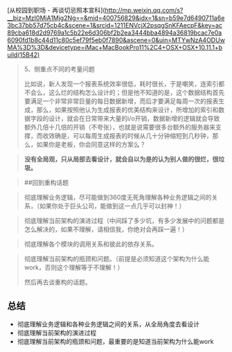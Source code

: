 [从校园到职场 - 再谈切忌照本宣科](http://mp.weixin.qq.com/s?__biz=MzI0MjA1Mjg2Ng==&mid=400756829&idx=1&sn=b59e7d6490711a6e3bc37bb57d75cb4c&scene=1&srcid=1211ENVcjX2psqgSnKFAecpF&key=ac89cba618d2d9769a1c5b22e6d306bf2b2ea3444bba4894a36819bcac7e0a6090fd1b8c44d11c80c5ef79f5eb0f7890&ascene=0&uin=MTYwNzA4ODUwMA%3D%3D&devicetype=iMac+MacBookPro11%2C4+OSX+OSX+10.11.1+build(15B42)


> 5、侧重点不同的考量问题
> 
> 比如说，新人发现一个报表系统效率很低，耗时很长，于是嘲笑，连索引都不会么，这么烂的结构怎么设计的；但是他不知道的是，这个数据结构首先要满足一个非常非常巨量的每日数据新增，而后才要满足每周一次的报表生成，那么，如果按照他认为生成报表的优美结构来设计，所增加的索引和数据字段的设计，就会在日常带来大量的i/o开销，数据新增的逻辑就会导致额外几倍十几倍的开销（不夸张），也就是说需要很多台额外的服务器来支撑，而收效确是，可以每周生成报表的时候从几十分钟缩短到几秒钟，那么，如果你是老板，你会同意这样的方案么？

> **没有全局观，只从局部去看设计，就会自以为是的认为别人做的很烂，很垃圾。**

> ##回到重构话题

> 彻底理解业务逻辑，尽可能做到360度无死角理解各种业务逻辑之间的关系，（如果你处于巨头公司，能做到这一点几乎可以封神！）

> 彻底理解当前架构的演进过程（中间踩了多少坑，有多少发展中的问题都是怎么解决的，如果不理解，请相信我，你绝对会再踩一遍！）

> 彻底理解各个模块的调用关系和彼此的依存关系。

> 彻底理解当前架构的瓶颈和问题。（前提是必须知道这个架构为什么能work，否则这个理解等于不理解！）
>
> 然后再去谈重构的话题。


## 总结
- 彻底理解业务逻辑和各种业务逻辑之间的关系，从全局角度去看设计
- 彻底理解当前架构的演进过程
- 彻底理解当前架构的瓶颈和问题，最重要的是知道当前架构为什么能work
